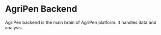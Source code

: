 # AgriPen Backend

AgriPen backend is the main brain of AgriPen platform. It handles data and analysis.
